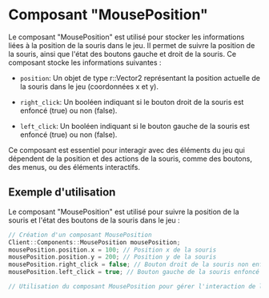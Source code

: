 # Composant "MousePosition"

Le composant "MousePosition" est utilisé pour stocker les informations liées à la position de la souris dans le jeu. Il permet de suivre la position de la souris, ainsi que l'état des boutons gauche et droit de la souris. Ce composant stocke les informations suivantes :

- `position`: Un objet de type r::Vector2 représentant la position actuelle de la souris dans le jeu (coordonnées x et y).


- `right_click`: Un booléen indiquant si le bouton droit de la souris est enfoncé (true) ou non (false).


- `left_click`: Un booléen indiquant si le bouton gauche de la souris est enfoncé (true) ou non (false).


Ce composant est essentiel pour interagir avec des éléments du jeu qui dépendent de la position et des actions de la souris, comme des boutons, des menus, ou des éléments interactifs.

## Exemple d'utilisation
Le composant "MousePosition" est utilisé pour suivre la position de la souris et l'état des boutons de la souris dans le jeu :

```cpp
// Création d'un composant MousePosition
Client::Components::MousePosition mousePosition;
mousePosition.position.x = 100; // Position x de la souris
mousePosition.position.y = 200; // Position y de la souris
mousePosition.right_click = false; // Bouton droit de la souris non enfoncé
mousePosition.left_click = true; // Bouton gauche de la souris enfoncé

// Utilisation du composant MousePosition pour gérer l'interaction de la souris
```